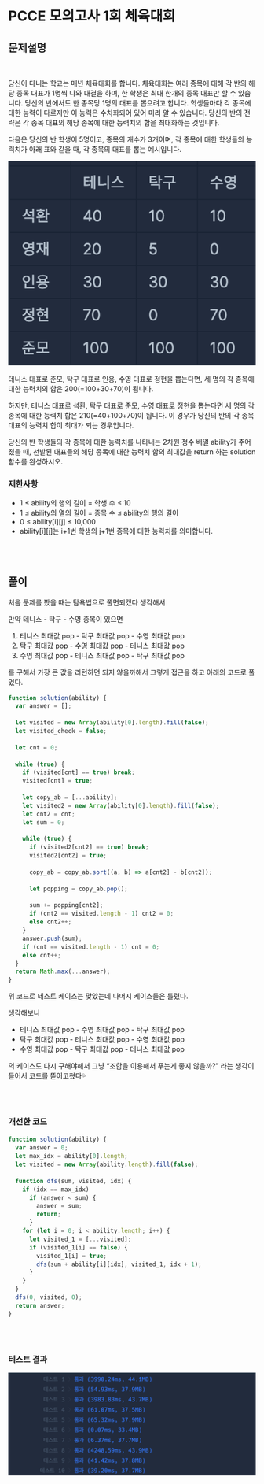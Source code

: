 # PCCE 모의고사 1회 체육대회

## 문제설명

<br>

당신이 다니는 학교는 매년 체육대회를 합니다. 체육대회는 여러 종목에 대해 각 반의 해당 종목 대표가 1명씩 나와 대결을 하며, 한 학생은 최대 한개의 종목 대표만 할 수 있습니다. 당신의 반에서도 한 종목당 1명의 대표를 뽑으려고 합니다. 학생들마다 각 종목에 대한 능력이 다르지만 이 능력은 수치화되어 있어 미리 알 수 있습니다. 당신의 반의 전략은 각 종목 대표의 해당 종목에 대한 능력치의 합을 최대화하는 것입니다.

다음은 당신의 반 학생이 5명이고, 종목의 개수가 3개이며, 각 종목에 대한 학생들의 능력치가 아래 표와 같을 때, 각 종목의 대표를 뽑는 예시입니다.

![](2023-05-25-23-17-25.png)

테니스 대표로 준모, 탁구 대표로 인용, 수영 대표로 정현을 뽑는다면, 세 명의 각 종목에 대한 능력치의 합은 200(=100+30+70)이 됩니다.

하지만, 테니스 대표로 석환, 탁구 대표로 준모, 수영 대표로 정현을 뽑는다면 세 명의 각 종목에 대한 능력치 합은 210(=40+100+70)이 됩니다. 이 경우가 당신의 반의 각 종목 대표의 능력치 합이 최대가 되는 경우입니다.

당신의 반 학생들의 각 종목에 대한 능력치를 나타내는 2차원 정수 배열 ability가 주어졌을 때, 선발된 대표들의 해당 종목에 대한 능력치 합의 최대값을 return 하는 solution 함수를 완성하시오.

### 제한사항

- 1 ≤ ability의 행의 길이 = 학생 수 ≤ 10
- 1 ≤ ability의 열의 길이 = 종목 수 ≤ ability의 행의 길이
- 0 ≤ ability[i][j] ≤ 10,000
- ability[i][j]는 i+1번 학생의 j+1번 종목에 대한 능력치를 의미합니다.

<br><br>

## 풀이

처음 문제를 봤을 때는 탐욕법으로 풀면되겠다 생각해서

만약 테니스 - 탁구 - 수영 종목이 있으면

1. 테니스 최대값 pop - 탁구 최대값 pop - 수영 최대값 pop
2. 탁구 최대값 pop - 수영 최대값 pop - 테니스 최대값 pop
3. 수영 최대값 pop - 테니스 최대값 pop - 탁구 최대값 pop

를 구해서 가장 큰 값을 리턴하면 되지 않을까해서 그렇게 접근을 하고 아래의 코드로 풀었다.

```jsx
function solution(ability) {
  var answer = [];

  let visited = new Array(ability[0].length).fill(false);
  let visited_check = false;

  let cnt = 0;

  while (true) {
    if (visited[cnt] == true) break;
    visited[cnt] = true;

    let copy_ab = [...ability];
    let visited2 = new Array(ability[0].length).fill(false);
    let cnt2 = cnt;
    let sum = 0;

    while (true) {
      if (visited2[cnt2] == true) break;
      visited2[cnt2] = true;

      copy_ab = copy_ab.sort((a, b) => a[cnt2] - b[cnt2]);

      let popping = copy_ab.pop();

      sum += popping[cnt2];
      if (cnt2 == visited.length - 1) cnt2 = 0;
      else cnt2++;
    }
    answer.push(sum);
    if (cnt == visited.length - 1) cnt = 0;
    else cnt++;
  }
  return Math.max(...answer);
}
```

위 코드로 테스트 케이스는 맞았는데 나머지 케이스들은 틀렸다.

생각해보니

- 테니스 최대값 pop - 수영 최대값 pop - 탁구 최대값 pop
- 탁구 최대값 pop - 테니스 최대값 pop - 수영 최대값 pop
- 수영 최대값 pop - 탁구 최대값 pop - 테니스 최대값 pop

의 케이스도 다시 구해야해서 그냥 “조합을 이용해서 푸는게 좋지 않을까?” 라는 생각이 들어서 코드를 뜯어고쳤다💦

<br><br>

### 개선한 코드

```jsx
function solution(ability) {
  var answer = 0;
  let max_idx = ability[0].length;
  let visited = new Array(ability.length).fill(false);

  function dfs(sum, visited, idx) {
    if (idx == max_idx)
      if (answer < sum) {
        answer = sum;
        return;
      }
    for (let i = 0; i < ability.length; i++) {
      let visited_1 = [...visited];
      if (visited_1[i] == false) {
        visited_1[i] = true;
        dfs(sum + ability[i][idx], visited_1, idx + 1);
      }
    }
  }
  dfs(0, visited, 0);
  return answer;
}
```

<br><br>

### 테스트 결과

![](2023-05-25-23-19-46.png)
